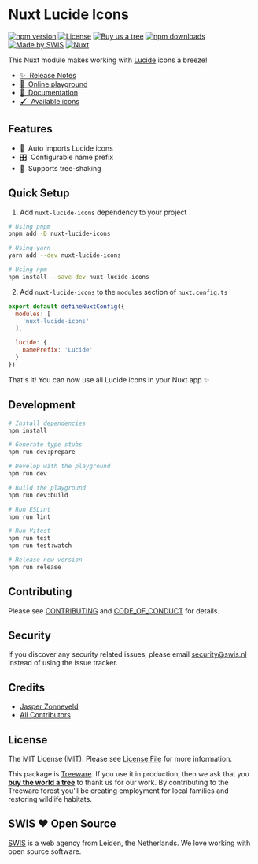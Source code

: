 # Nuxt Lucide Icons

[![npm version][ico-version]][link-version]
[![License][ico-license]](LICENSE.md)
[![Buy us a tree][ico-treeware]][link-treeware]
[![npm downloads][ico-downloads]][link-downloads]
[![Made by SWIS][ico-swis]][link-swis]
[![Nuxt][ico-nuxt]][link-nuxt]

This Nuxt module makes working with [Lucide](https://lucide.dev/) icons a breeze!

- [✨ &nbsp;Release Notes](/CHANGELOG.md)
- [🏀 &nbsp;Online playground](https://stackblitz.com/github/swisnl/nuxt-lucide-icons?file=playground%2Fapp.vue)
- [📖 &nbsp;Documentation](https://lucide.dev/docs/lucide-vue-next)
- [🖌️ &nbsp;Available icons](https://lucide.dev/icons)

## Features

- 🚠 &nbsp;Auto imports Lucide icons
- 🎛️ &nbsp;Configurable name prefix
- 🌲 &nbsp;Supports tree-shaking

## Quick Setup

1. Add `nuxt-lucide-icons` dependency to your project

```bash
# Using pnpm
pnpm add -D nuxt-lucide-icons

# Using yarn
yarn add --dev nuxt-lucide-icons

# Using npm
npm install --save-dev nuxt-lucide-icons
```

2. Add `nuxt-lucide-icons` to the `modules` section of `nuxt.config.ts`

```js
export default defineNuxtConfig({
  modules: [
    'nuxt-lucide-icons'
  ],

  lucide: {
    namePrefix: 'Lucide'
  }
})
```

That's it! You can now use all Lucide icons in your Nuxt app ✨

## Development

```bash
# Install dependencies
npm install

# Generate type stubs
npm run dev:prepare

# Develop with the playground
npm run dev

# Build the playground
npm run dev:build

# Run ESLint
npm run lint

# Run Vitest
npm run test
npm run test:watch

# Release new version
npm run release
```

## Contributing

Please see [CONTRIBUTING](CONTRIBUTING.md) and [CODE_OF_CONDUCT](CODE_OF_CONDUCT.md) for details.

## Security

If you discover any security related issues, please email security@swis.nl instead of using the issue tracker.

## Credits

- [Jasper Zonneveld][link-author]
- [All Contributors][link-contributors]

## License

The MIT License (MIT). Please see [License File](LICENSE.md) for more information.

This package is [Treeware](https://treeware.earth). If you use it in production, then we ask that you [**buy the world a tree**][link-treeware] to thank us for our work. By contributing to the Treeware forest you’ll be creating employment for local families and restoring wildlife habitats.

## SWIS :heart: Open Source

[SWIS][link-swis] is a web agency from Leiden, the Netherlands. We love working with open source software.

[ico-version]: https://img.shields.io/npm/v/nuxt-lucide-icons/latest.svg?style=flat-square
[ico-license]: https://img.shields.io/npm/l/nuxt-lucide-icons.svg?style=flat-square
[ico-treeware]: https://img.shields.io/badge/Treeware-%F0%9F%8C%B3-lightgreen.svg?style=flat-square
[ico-downloads]: https://img.shields.io/npm/dm/nuxt-lucide-icons.svg?style=flat-square
[ico-swis]: https://img.shields.io/badge/%F0%9F%9A%80-made%20by%20SWIS-%230737A9.svg?style=flat-square
[ico-nuxt]: https://img.shields.io/badge/Nuxt-18181B?logo=nuxt.js&style=flat-square

[link-version]: https://npmjs.com/package/nuxt-lucide-icons
[link-downloads]: https://npmjs.com/package/nuxt-lucide-icons
[link-treeware]: https://plant.treeware.earth/swisnl/nuxt-lucide-icons
[link-author]: https://github.com/JaZo
[link-contributors]: ../../contributors
[link-swis]: https://www.swis.nl
[link-nuxt]: https://nuxt.com
